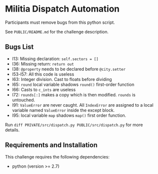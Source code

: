 # Militia Dispatch Automation

Participants must remove bugs from this python script.

See `PUBLIC/README.md` for the challenge description.

## Bugs List


* l13: Missing declaration: `self.sectors = []`
* l36: Missing return: `return out`
* l38: `@property` needs to be declared before `@city.setter`
* l53-l57: All this code is useless
* l63: Integer division. Cast to floats before dividing
* l65: `round` local variable shadows `round()` first-order function
* l66: Casts to `c_ints` are useless
* l72: `rounds[:]` makes a copy which is then modified. `rounds` is untouched.
* l91: `ValueError` are never caught. All `IndexError` are assigned to a local variable named `ValueError` inside the except block.
* l95: local variable `map` shadows `map()` first order function.

Run `diff PRIVATE/src/dispatch.py PUBLIC/src/dispatch.py` for more details.

## Requirements and Installation

This challenge requires the following dependencies:

* python (version >= 2.7)
